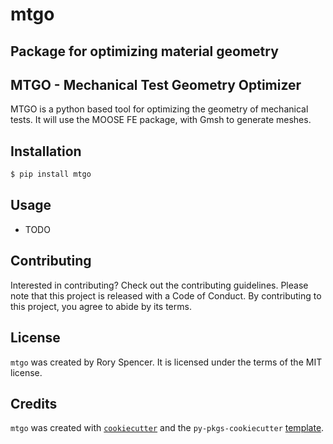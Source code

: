 # mtgo

Package for optimizing material geometry
-----------------------------------------
MTGO - Mechanical Test Geometry Optimizer
-----------------------------------------
MTGO is a python based tool for optimizing
the geometry of mechanical tests. 
It will use the MOOSE FE package, with 
Gmsh to generate meshes. 



## Installation

```bash
$ pip install mtgo
```

## Usage

- TODO

## Contributing

Interested in contributing? Check out the contributing guidelines. Please note that this project is released with a Code of Conduct. By contributing to this project, you agree to abide by its terms.

## License

`mtgo` was created by Rory Spencer. It is licensed under the terms of the MIT license.

## Credits

`mtgo` was created with [`cookiecutter`](https://cookiecutter.readthedocs.io/en/latest/) and the `py-pkgs-cookiecutter` [template](https://github.com/py-pkgs/py-pkgs-cookiecutter).
